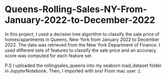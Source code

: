 # Queens-Rolling-Sales-NY-From-January-2022-to-December-2022

In this project, I used a decision tree algorithm to classify the sale price of homes/apartments in Queens, New York from January 2022 to December 2022. 
The data was retrieved from the New York Department of Finance. I used different sets of features to classify the sale price and an accuracy score was 
computed for each feature set. 


P.S I uploaded the rollingsales_queens into my seaborn load_dataset folder in JupyterNotebook. Then, I imported with sns! From mac user :(.
